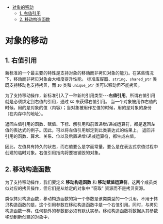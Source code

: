 - [对象的移动](#对象的移动)
  - [1. 右值引用](#1-右值引用)
  - [2. 移动构造函数](#2-移动构造函数)

# 对象的移动

## 1. 右值引用

新标准的一个最主要的特性是支持对象的移动而非拷贝对象的能力。在某些情况下，移动而非拷贝对象会大幅度提升性能。
标准库容器、`string`、`shared_ptr` 类既支持移动也支持拷贝，而 `IO` 类和 `unique_ptr` 类可以移动但不能拷贝。

为了支持移动操作，新标准引入了一种新的引用类型---**右值引用**。所谓右值引用就是必须绑定到右值的引用，通过 `&&` 来获得右值引用。
当一个对象被用作右值的时候，用的是对象的值（内容）；当对象被用作左值的时候，用的是对象的身份（在内存中的地址）。

返回左值引用的函数、赋值、下标、解引用和前置递增/递减运算符，都是返回左值的表达式的例子。因此，可以将左值引用绑定到此类表达式的结果上。
返回非引用的函数、算术、关系、位以及后置递增/递减运算符，都生成右值。

因此，左值具有持久的状态，而右值要么是字面常量，要么是在表达式求值过程中创建的临时对象。右值引用指向将要被销毁的对象。

## 2. 移动构造函数

为了支持移动操作，我们要定义 **移动构造函数** 和 **移动赋值运算符**。这两个成员类似对应的拷贝操作，但它们是从给定的对象中 "窃取" 资源而不是拷贝资源。

类似拷贝构造函数，移动构造函数的第一个参数是该类类型的一个引用。不用于拷贝构造函数的是，这个引用参数在移动构造函数中是一个右值引用。同时，与拷贝构造函数一样，任何额外的参数都必须有默认实参。移动构造函数将数据从其参数移动到新创建的对象中，

